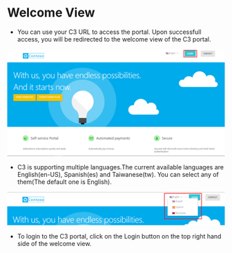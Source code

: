 
# Welcome View  
* You can use your C3 URL to access the portal. Upon successfull access, you will be redirected to the welcome view of the C3 portal.
<img src="/images/Welcome-View.png">  

* C3 is supporting multiple languages.The current available languages are English(en-US), Spanish(es) and Taiwanese(tw). You can select any of them(The default one is English).  
<img src="/images/SupportedLanguages.png">  

* To login to the C3 portal, click on the Login button on the top right hand side of the welcome view.




